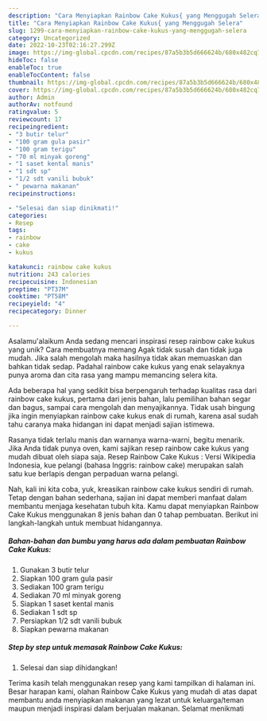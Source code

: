 ```yaml
---
description: "Cara Menyiapkan Rainbow Cake Kukus{ yang Menggugah Selera"
title: "Cara Menyiapkan Rainbow Cake Kukus{ yang Menggugah Selera"
slug: 1299-cara-menyiapkan-rainbow-cake-kukus-yang-menggugah-selera
category: Uncategorized
date: 2022-10-23T02:16:27.299Z
image: https://img-global.cpcdn.com/recipes/87a5b3b5d666624b/680x482cq70/rainbow-cake-kukus-foto-resep-utama.jpg
hideToc: false
enableToc: true
enableTocContent: false
thumbnail: https://img-global.cpcdn.com/recipes/87a5b3b5d666624b/680x482cq70/rainbow-cake-kukus-foto-resep-utama.jpg
cover: https://img-global.cpcdn.com/recipes/87a5b3b5d666624b/680x482cq70/rainbow-cake-kukus-foto-resep-utama.jpg
author: Admin
authorAv: notfound
ratingvalue: 5
reviewcount: 17
recipeingredient:
- "3 butir telur"
- "100 gram gula pasir"
- "100 gram terigu"
- "70 ml minyak goreng"
- "1 saset kental manis"
- "1 sdt sp"
- "1/2 sdt vanili bubuk"
- " pewarna makanan"
recipeinstructions:

- "Selesai dan siap dinikmati!"
categories:
- Resep
tags:
- rainbow
- cake
- kukus

katakunci: rainbow cake kukus 
nutrition: 243 calories
recipecuisine: Indonesian
preptime: "PT37M"
cooktime: "PT58M"
recipeyield: "4"
recipecategory: Dinner

---
```



Asalamu'alaikum Anda sedang mencari inspirasi resep rainbow cake kukus yang unik? Cara membuatnya memang Agak tidak susah dan tidak juga mudah. Jika salah mengolah maka hasilnya tidak akan memuaskan dan bahkan tidak sedap. Padahal rainbow cake kukus yang enak selayaknya punya aroma dan cita rasa yang mampu memancing selera kita.


Ada beberapa hal yang sedikit bisa berpengaruh terhadap kualitas rasa dari rainbow cake kukus, pertama dari jenis bahan, lalu pemilihan bahan segar dan bagus, sampai cara mengolah dan menyajikannya. Tidak usah bingung jika ingin menyiapkan rainbow cake kukus enak di rumah, karena asal sudah tahu caranya maka hidangan ini dapat menjadi sajian istimewa.

Rasanya tidak terlalu manis dan warnanya warna-warni, begitu menarik. Jika Anda tidak punya oven, kami sajikan resep rainbow cake kukus yang mudah dibuat oleh siapa saja. Resep Rainbow Cake Kukus : Versi Wikipedia Indonesia, kue pelangi (bahasa Inggris: rainbow cake) merupakan salah satu kue berlapis dengan perpaduan warna pelangi.


Nah, kali ini kita coba, yuk, kreasikan rainbow cake kukus sendiri di rumah. Tetap dengan bahan sederhana, sajian ini dapat memberi manfaat dalam membantu menjaga kesehatan tubuh kita. Kamu dapat menyiapkan Rainbow Cake Kukus menggunakan 8 jenis bahan dan 0 tahap pembuatan. Berikut ini langkah-langkah untuk membuat hidangannya.

<!--inarticleads1-->

##### Bahan-bahan dan bumbu yang harus ada dalam pembuatan Rainbow Cake Kukus:

1. Gunakan 3 butir telur
1. Siapkan 100 gram gula pasir
1. Sediakan 100 gram terigu
1. Sediakan 70 ml minyak goreng
1. Siapkan 1 saset kental manis
1. Sediakan 1 sdt sp
1. Persiapkan 1/2 sdt vanili bubuk
1. Siapkan  pewarna makanan




<!--inarticleads2-->

##### Step by step untuk memasak Rainbow Cake Kukus:


1. Selesai dan siap dihidangkan!



Terima kasih telah menggunakan resep yang kami tampilkan di halaman ini. Besar harapan kami, olahan Rainbow Cake Kukus yang mudah di atas dapat membantu anda menyiapkan makanan yang lezat untuk keluarga/teman maupun menjadi inspirasi dalam berjualan makanan. Selamat menikmati
